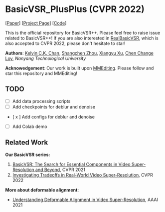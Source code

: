# BasicVSR_PlusPlus (CVPR 2022)
\[[Paper](https://arxiv.org/abs/2104.13371)\] \[[Project Page](https://ckkelvinchan.github.io/projects/BasicVSR++/)\] \[[Code](https://github.com/open-mmlab/mmediting)\] 

This is the official repository for BasicVSR++. Please feel free to raise issue related to BasicVSR++! If you are also interested in [RealBasicVSR](https://github.com/ckkelvinchan/RealBasicVSR), which is also accepted to CVPR 2022, please don't hesitate to star!

**Authors**: [Kelvin C.K. Chan](https://ckkelvinchan.github.io/), [Shangchen Zhou](https://shangchenzhou.com/), [Xiangyu Xu](https://sites.google.com/view/xiangyuxu), [Chen Change Loy](https://www.mmlab-ntu.com/person/ccloy/), *Nanyang Technological University*

**Acknowedgement**: Our work is built upon [MMEditing](https://github.com/open-mmlab/mmediting). Please follow and star this repository and MMEditing!

 

## TODO
- [ ] Add data processing scripts
- [ ] Add checkpoints for deblur and denoise
- [ x ] Add configs for deblur and denoise
- [ ] Add Colab demo


## Related Work
**Our BasicVSR series:**
1. [BasicVSR: The Search for Essential Components in Video Super-Resolution and Beyond](https://ckkelvinchan.github.io/projects/BasicVSR), CVPR 2021
2. [Investigating Tradeoffs in Real-World Video Super-Resolution](https://github.com/ckkelvinchan/RealBasicVSR), CVPR 2022

**More about deformable alignment:**
- [Understanding Deformable Alignment in Video Super-Resolution](https://ckkelvinchan.github.io/projects/DCN), AAAI 2021
